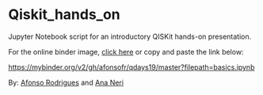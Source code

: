 # Qiskit_hands_on
Jupyter Notebook script for an introductory QISKit hands-on presentation.

For the online binder image, [click here](https://mybinder.org/v2/gh/afonsofr/qdays19/master?filepath=basics.ipynb) or copy and paste the link below:

https://mybinder.org/v2/gh/afonsofr/qdays19/master?filepath=basics.ipynb


By: [Afonso Rodrigues](https://afonsofr.github.io) and [Ana Neri](https://ana.nery.name/wp/)
